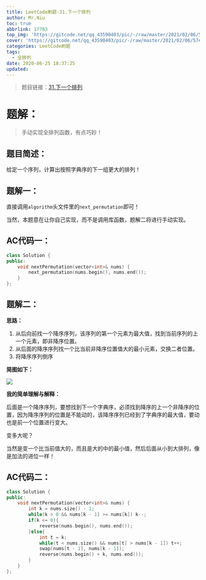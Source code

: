 ```yaml
---
title: LeetCode刷题-31.下一个排列
author: Mr.Niu
toc: true
abbrlink: 17783
top_img: 'https://gitcode.net/qq_43590403/pic/-/raw/master/2021/02/06/57ea9cb8f94698210de69d9742d81d04.png'
cover: 'https://gitcode.net/qq_43590403/pic/-/raw/master/2021/02/06/57ea9cb8f94698210de69d9742d81d04.png'
categories: LeetCode刷题
tags:
  - 全排列
date: 2020-06-25 18:37:25
updated:
---
```




















> 题目链接：[31.下一个排列](https://leetcode-cn.com/problems/next-permutation/)



# 题解：



> 手动实现全排列函数，有点巧妙！



## 题目简述：

给定一个序列，计算出按照字典序的下一组更大的排列！

## 题解一：

直接调用`algorithm`头文件里的`next_permutation`即可！

当然，本题意在让你自己实现，而不是调用库函数，题解二将进行手动实现。

## AC代码一：



```c++
class Solution {
public:
    void nextPermutation(vector<int>& nums) {
        next_permutation(nums.begin(), nums.end());
    }
};
```





## 题解二：

**思路：**

1. 从后向前找一个降序序列，该序列的第一个元素为最大值，找到当前序列的上一个元素，即非降序位置。
2. 从后面的降序序列找一个比当前非降序位置值大的最小元素，交换二者位置。
3. 将降序序列倒序



**简图如下：**

![](https://gitcode.net/qq_43590403/pic/-/raw/master/2020/06/25/fddbd1eb2ccc78a725021b54d36a8a4b.png)



**我的简单理解与解释：**

后面是一个降序序列，要想找到下一个字典序，必须找到降序的上一个非降序的位置，因为降序序列的位置是不能动的，该降序序列已经到了字典序的最大值，要动也是前一个位置进行变大。

变多大呢？

当然是变一个比当前值大的，而且是大的中的最小值，然后后面从小到大排列，像是加法的进位一样！





## AC代码二：





```c++
class Solution {
public:
    void nextPermutation(vector<int>& nums) {
        int k = nums.size() - 1;
        while(k > 0 && nums[k - 1] >= nums[k]) k--;
        if(k <= 0){
            reverse(nums.begin(), nums.end());
        }else{
            int t = k;
            while(t < nums.size() && nums[t] > nums[k - 1]) t++;
            swap(nums[t - 1], nums[k - 1]);
            reverse(nums.begin() + k, nums.end());
        }
    }
};
```




